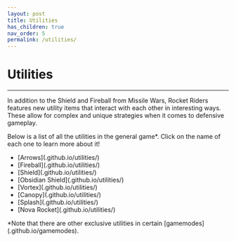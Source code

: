 ```yaml
---
layout: post
title: Utilities
has_children: true
nav_order: 5
permalink: /utilities/
---
```

# Utilities
---

In addition to the Shield and Fireball from Missile Wars, Rocket Riders features new utility items that interact with each other in interesting ways. These allow for complex and unique strategies when it comes to defensive gameplay.

Below is a list of all the utilities in the general game*. Click on the name of each one to learn more about it!

- [Arrows](<actualurl>.github.io/utilities/)
- [Fireball](<actualurl>.github.io/utilities/)
- [Shield](<actualurl>.github.io/utilities/)  
- [Obsidian Shield](<actualurl>.github.io/utilities/)    
- [Vortex](<actualurl>.github.io/utilities/)  
- [Canopy](<actualurl>.github.io/utilities/)  
- [Splash](<actualurl>.github.io/utilities/)  
- [Nova Rocket](<actualurl>.github.io/utilities/)  

*Note that there are other exclusive utilities in certain [gamemodes](<actualurl>.github.io/gamemodes).

